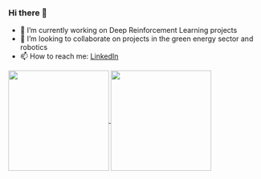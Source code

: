 ### Hi there 👋

<!--
**anjrew/anjrew** is a ✨ _special_ ✨ repository because its `README.md` (this file) appears on your GitHub profile.
-->

- 🤖 I’m currently working on Deep Reinforcement Learning projects
- 👯 I’m looking to collaborate on projects in the green energy sector  and robotics
- 📫 How to reach me: [LinkedIn](https://www.linkedin.com/in/andrew-johnson-96ba18ba/)

<a href="https://github.com/anuraghazra/github-readme-stats">
  <img align="center" height="200px" src="https://github-readme-stats.vercel.app/api?username=anjrew" />
</a>
<a href="https://github.com/anuraghazra/convoychat">
  <img align="center" height="200px" src="https://github-readme-stats-sigma-five.vercel.app/api/top-langs/?username=anjrew&layout=compact&hide=Dart)" />
</a>
